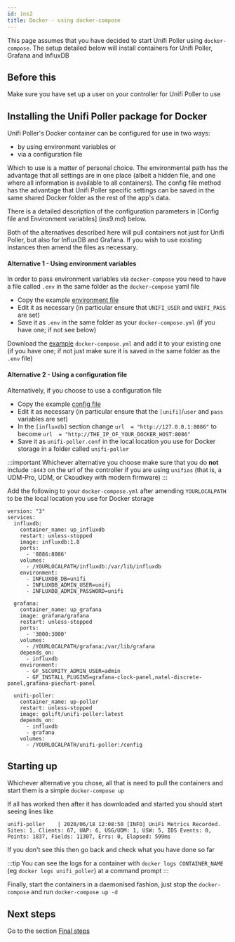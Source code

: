 ```yaml
---
id: ins2
title: Docker - using docker-compose
---
```


This page assumes that you have decided to start Unifi Poller using `docker-compose`. The setup detailed below will install containers for Unifi Poller, Grafana and InfluxDB

## Before this

Make sure you have set up a user on your controller for Unifi Poller to use

## Installing the Unifi Poller package for Docker

 Unifi Poller's Docker container can be configured for use in two ways:
 - by using environment variables or
 - via a configuration file

Which to use is a matter of personal choice. The environmental path has the advantage that all settings are in one place (albeit a hidden file, and one where all information is available to all containers). The config file method has the advantage that Unifi Poller specific settings can be saved in the same shared Docker folder as the rest of the app's data.

There is a detailed description of the configuration parameters in [Config file and Environment variables] (ins9.md) below.

Both of the alternatives described here will pull containers not just for Unifi Poller, but also for InfluxDB and Grafana. If you wish to use existing instances then amend the files as necessary.

#### Alternative 1 - Using environment variables

In order to pass environment variables via `docker-compose` you need to have a file called `.env` in the same folder as the `docker-compose` yaml file

- Copy the example [environment file](https://github.com/unifi-poller/unifi-poller/blob/master/init/docker/docker-compose.env.example)
- Edit it as necessary (in particular ensure that `UNIFI_USER` and `UNIFI_PASS` are set)
- Save it as `.env` in the same folder as your `docker-compose.yml` (if you have one; if not see below)

Download the [example](https://github.com/unifi-poller/unifi-poller/blob/master/init/docker/docker-compose.yml) `docker-compose.yml` and add it to your existing one (if you have one; if not just make sure it is saved in the same folder as the `.env` file)

#### Alternative 2 - Using a configuration file

Alternatively, if you choose to use a configuration file
- Copy the example [config file](https://github.com/unifi-poller/unifi-poller/blob/master/examples/up.conf.example)
- Edit it as necessary (in particular ensure that the `[unifi]`/`user` and `pass` variables are set)
- In the `[influxdb]` section change ``url  = "http://127.0.0.1:8086"`` to become ``url  = "http://THE_IP_OF_YOUR_DOCKER_HOST:8086"``
- Save it as `unifi-poller.conf` in the local location you use for Docker storage in a folder called `unifi-poller`

:::important
Whichever alternative you choose make sure that you do **not** include `:8443` on the url of the controller if you are using `unifios` (that is, a UDM-Pro, UDM, or Ckoudkey with modern firmware)
:::


Add the following to your `docker-compose.yml` after amending `YOURLOCALPATH` to be the local location you use for Docker storage
```
version: "3"
services:
  influxdb:
    container_name: up_influxdb
    restart: unless-stopped
    image: influxdb:1.8
    ports:
      - '8086:8086'
    volumes:
      - /YOURLOCALPATH/influxdb:/var/lib/influxdb
    environment:
      - INFLUXDB_DB=unifi
      - INFLUXDB_ADMIN_USER=unifi
      - INFLUXDB_ADMIN_PASSWORD=unifi

  grafana:
    container_name: up_grafana
    image: grafana/grafana
    restart: unless-stopped
    ports:
      - '3000:3000'
    volumes:
      - /YOURLOCALPATH/grafana:/var/lib/grafana
    depends_on:
      - influxdb
    environment:
      - GF_SECURITY_ADMIN_USER=admin
      - GF_INSTALL_PLUGINS=grafana-clock-panel,natel-discrete-panel,grafana-piechart-panel

  unifi-poller:
    container_name: up-poller
    restart: unless-stopped
    image: golift/unifi-poller:latest
    depends_on:
      - influxdb
      - grafana
    volumes:
      - /YOURLOCALPATH/unifi-poller:/config
```

## Starting up

Whichever alternative you chose, all that is need to pull the containers and start them is a simple
`docker-compose up`

If all has worked then after it has downloaded and started you should start seeing lines like
```
unifi-poller    | 2020/06/18 12:08:50 [INFO] UniFi Metrics Recorded. Sites: 1, Clients: 67, UAP: 6, USG/UDM: 1, USW: 5, IDS Events: 0, Points: 1837, Fields: 11307, Errs: 0, Elapsed: 599ms
```
If you don't see this then go back and check what you have done so far

:::tip
You can see the logs for a container with `docker logs CONTAINER_NAME` (eg `docker logs unifi_poller`) at a command prompt 
:::


Finally, start the containers in a daemonised fashion, just stop the `docker-compose` and run `docker-compose up -d`

## Next steps

Go to the section [Final steps](ins10.md)
